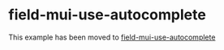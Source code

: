 # field-mui-use-autocomplete

This example has been moved to [field-mui-use-autocomplete](../../.././field-mui-use-autocomplete)
